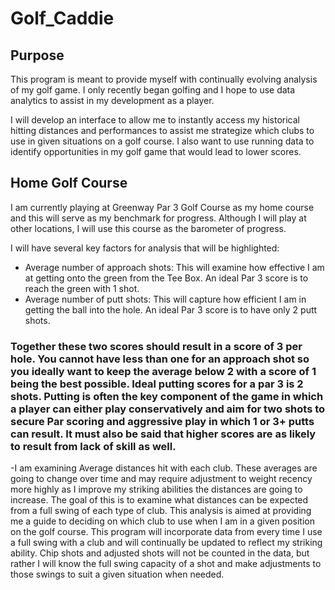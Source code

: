# Golf_Caddie

## Purpose

This program is meant to provide myself with continually evolving analysis of my golf game. I only recently began golfing and I hope to use data analytics to assist in my development as a player. 

I will develop an interface to allow me to instantly access my historical hitting distances and performances to assist me strategize which clubs to use in given situations on a golf course. I also want to use running data to identify opportunities in my golf game that would lead to lower scores. 

## Home Golf Course 

I am currently playing at Greenway Par 3 Golf Course as my home course and this will serve as my benchmark for progress. Although I will play at other locations, I will use this course as the barometer of progress. 

I will have several key factors for analysis that will be highlighted:
- Average number of approach shots: This will examine how effective I am at getting onto the green from the Tee Box. An ideal Par 3 score is to reach    the green with 1 shot. 
- Average number of putt shots: This will capture how efficient I am in getting the ball into the hole. An ideal Par 3 score is to have only 2 putt shots. 

### Together these two scores should result in a score of 3 per hole. You cannot have less than one for an approach shot so you ideally want to keep the average below 2 with a score of 1 being the best possible. Ideal putting scores for a par 3 is 2 shots. Putting is often the key component of the game in which a player can either play conservatively and aim for two shots to secure Par scoring and aggressive play in which 1 or 3+ putts can result. It must also be said that higher scores are as likely to result from lack of skill as well.

-I am examining Average distances hit with each club. These averages are going to change over time and may require adjustment to weight recency more highly as I improve my striking abilities the distances are going to increase. The goal of this is to examine what distances can be expected from a full swing of each type of club. This analysis is aimed at providing me a guide to deciding on which club to use when I am in a given position on the golf course. This program will incorporate data from every time I use a full swing with a club and will continually be updated to reflect my striking ability. Chip shots and adjusted shots will not be counted in the data, but rather I will know the full swing capacity of a shot and make adjustments to those swings to suit a given situation when needed. 
